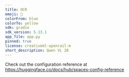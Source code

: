 ```yaml
---
title: OCR
emoji: 🍍
colorFrom: blue
colorTo: yellow
sdk: gradio
sdk_version: 5.13.1
app_file: app.py
pinned: true
license: creativeml-openrail-m
short_description: Qwen VL 2B
---
```


Check out the configuration reference at https://huggingface.co/docs/hub/spaces-config-reference